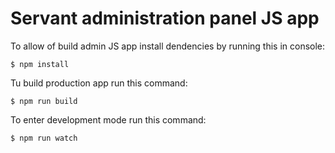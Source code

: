 # Servant administration panel JS app

To allow of build admin JS app install dendencies by running this in console:
```
$ npm install
```

Tu build production app run this command:
```
$ npm run build
```

To enter development mode run this command:
```
$ npm run watch
```